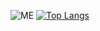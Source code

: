![ME](https://github-readme-stats.vercel.app/api?username=lukince&show_icons=true&theme=radical&count_private=true)
[![Top Langs](https://github-readme-stats.vercel.app/api/top-langs/?username=lukince&layout=compact)](https://github.com/anuraghazra/github-readme-stats)
